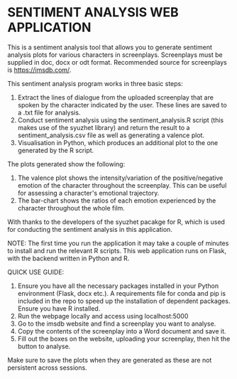 SENTIMENT ANALYSIS WEB APPLICATION
==================================
This is a sentiment analysis tool that allows you to generate sentiment analysis plots for various characters in screenplays. Screenplays must be supplied in doc, docx or odt format. Recommended source for screenplays is https://imsdb.com/. 

This sentiment analysis program works in three basic steps:
1) Extract the lines of dialogue from the uploaded screenplay that are spoken by the character indicated by the user. These lines are saved to a .txt file for analysis.
2) Conduct sentiment analysis using the sentiment_analysis.R script (this makes use of the syuzhet library) and return the result to a sentiment_analysis.csv file as well as generating a valence plot.
3) Visualisation in Python, which produces an additional plot to the one generated by the R script.

The plots generated show the following:

1) The valence plot shows the intensity/variation of the positive/negative emotion of the character throughout the screenplay. This can be useful for assessing a character's emotional trajectory.
2) The bar-chart shows the ratios of each emotion experienced by the character throughout the whole film.

With thanks to the developers of the syuzhet pacakge for R, which is used for conducting the sentiment analysis in this application.

NOTE: The first time you run the application it may take a couple of minutes to install and run the relevant R scripts. This web application runs on Flask, with the backend written in Python and R.

QUICK USE GUIDE:

1) Ensure you have all the necessary packages installed in your Python environment (Flask, docx etc.). A requirements file for conda and pip is included in the repo to speed up
the installation of dependent packages. Ensure you have R installed.
2) Run the webpage locally and access using localhost:5000
3) Go to the imsdb website and find a screenplay you want to analyse.
4) Copy the contents of the screenplay into a Word document and save it.
5) Fill out the boxes on the website, uploading your screenplay, then hit the button to analyse.


Make sure to save the plots when they are generated as these are not persistent across sessions.

